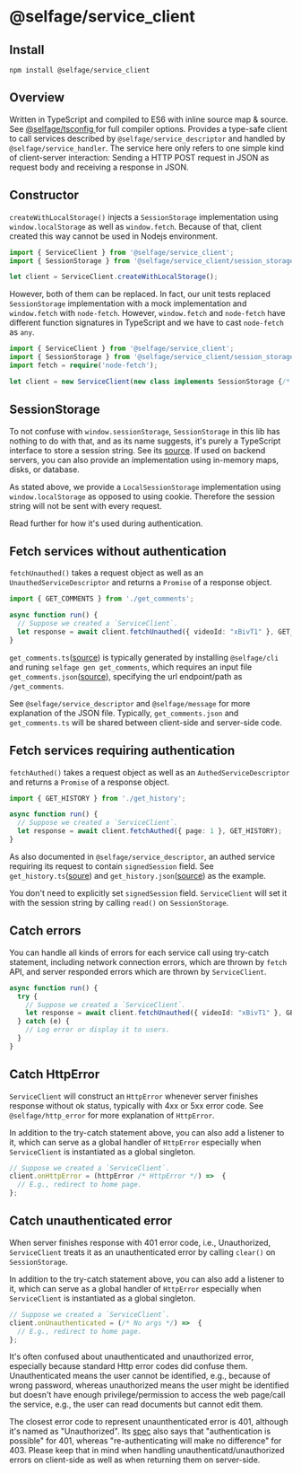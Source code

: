 # @selfage/service_client

## Install

`npm install @selfage/service_client`

## Overview

Written in TypeScript and compiled to ES6 with inline source map & source. See [@selfage/tsconfig ](https://www.npmjs.com/package/@selfage/tsconfig) for full compiler options. Provides a type-safe client to call services described by `@selfage/service_descriptor` and handled by `@selfage/service_handler`. The service here only refers to one simple kind of client-server interaction: Sending a HTTP POST request in JSON as request body and receiving a response in JSON.

## Constructor

`createWithLocalStorage()` injects a `SessionStorage` implementation using `window.localStorage` as well as `window.fetch`. Because of that, client created this way cannot be used in Nodejs environment.

```TypeScript
import { ServiceClient } from '@selfage/service_client';
import { SessionStorage } from '@selfage/service_client/session_storage';

let client = ServiceClient.createWithLocalStorage();
```

However, both of them can be replaced. In fact, our unit tests replaced `SessionStorage` implementation with a mock implementation and `window.fetch` with `node-fetch`. However, `window.fetch` and `node-fetch` have different function signatures in TypeScript and we have to cast `node-fetch` as `any`. 

```TypeScript
import { ServiceClient } from '@selfage/service_client';
import { SessionStorage } from '@selfage/service_client/session_storage';
import fetch = require('node-fetch');

let client = new ServiceClient(new class implements SessionStorage {/* ... */}, fetch as any);
```

## SessionStorage

To not confuse with `window.sessionStorage`, `SessionStorage` in this lib has nothing to do with that, and as its name suggests, it's purely a TypeScript interface to store a session string. See its [source](https://github.com/selfage/service_client/blob/9ffb717f194f98212d60d3034bd12bd0bafeddf8/session_storage.ts). If used on backend servers, you can also provide an implementation using in-memory maps, disks, or database.

As stated above, we provide a `LocalSessionStorage` implementation using `window.localStorage` as opposed to using cookie. Therefore the session string will not be sent with every request.

Read further for how it's used during authentication.

## Fetch services without authentication

`fetchUnauthed()` takes a request object as well as an `UnauthedServiceDescriptor` and returns a `Promise` of a response object. 

```TypeScript
import { GET_COMMENTS } from './get_comments';

async function run() {
  // Suppose we created a `ServiceClient`.
  let response = await client.fetchUnauthed({ videoId: "xBivT1" }, GET_COMMENTS);
}
```

`get_comments.ts`([source](https://github.com/selfage/service_client/blob/9ffb717f194f98212d60d3034bd12bd0bafeddf8/test_data/get_comments.ts)) is typically generated by installing `@selfage/cli` and runing `selfage gen get_comments`, which requires an input file `get_comments.json`([source](https://github.com/selfage/service_client/blob/9ffb717f194f98212d60d3034bd12bd0bafeddf8/test_data/get_comments.json)), specifying the url endpoint/path as `/get_comments`.

See `@selfage/service_descriptor` and `@selfage/message` for more explanation of the JSON file. Typically, `get_comments.json` and `get_comments.ts` will be shared between client-side and server-side code.

## Fetch services requiring authentication

`fetchAuthed()` takes a request object as well as an `AuthedServiceDescriptor` and returns a `Promise` of a response object.

```TypeScript
import { GET_HISTORY } from './get_history';

async function run() {
  // Suppose we created a `ServiceClient`.
  let response = await client.fetchAuthed({ page: 1 }, GET_HISTORY);
}
```

As also documented in `@selfage/service_descriptor`, an authed service requiring its request to contain `signedSession` field. See `get_history.ts`([soure](https://github.com/selfage/service_client/blob/9ffb717f194f98212d60d3034bd12bd0bafeddf8/test_data/get_history.ts)) and `get_history.json`([source](https://github.com/selfage/service_client/blob/9ffb717f194f98212d60d3034bd12bd0bafeddf8/test_data/get_history.ts)) as the example.

You don't need to explicitly set `signedSession` field. `ServiceClient` will set it with the session string by calling `read()` on `SessionStorage`.

## Catch errors

You can handle all kinds of errors for each service call using try-catch statement, including network connection errors, which are thrown by `fetch` API, and server responded errors which are thrown by `ServiceClient`.

```TypeScript
async function run() {
  try {
    // Suppose we created a `ServiceClient`.
    let response = await client.fetchUnauthed({ videoId: "xBivT1" }, GET_COMMENTS);
  } catch (e) {
    // Log error or display it to users.
  }
}
```

## Catch HttpError

`ServiceClient` will construct an `HttpError` whenever server finishes response without ok status, typically with 4xx or 5xx error code. See `@selfage/http_error` for more explanation of `HttpError`.

In addition to the try-catch statement above, you can also add a listener to it, which can serve as a global handler of `HttpError` especially when `ServiceClient` is instantiated as a global singleton.

```TypeScript
// Suppose we created a `ServiceClient`.
client.onHttpError = (httpError /* HttpError */) =>  {
  // E.g., redirect to home page.
};
```

## Catch unauthenticated error

When server finishes response with 401 error code, i.e., Unauthorized, `ServiceClient` treats it as an unauthenticated error by calling `clear()` on `SessionStorage`.

In addition to the try-catch statement above, you can also add a listener to it, which can serve as a global handler of `HttpError` especially when `ServiceClient` is instantiated as a global singleton.

```TypeScript
// Suppose we created a `ServiceClient`.
client.onUnauthenticated = (/* No args */) =>  {
  // E.g., redirect to home page.
};
```

It's often confused about unauthenticated and unauthorized error, especially because standard Http error codes did confuse them. Unauthenticated means the user cannot be identified, e.g., because of wrong password, whereas unauthorized means the user might be identified but doesn't have enough privilege/permission to access the web page/call the service, e.g., the user can read documents but cannot edit them.

The closest error code to represent unaunthenticated error is 401, although it's named as "Unauthorized". Its [spec](https://developer.mozilla.org/en-US/docs/Web/HTTP/Status/401) also says that "authentication is possible" for 401, whereas "re-authenticating will make no difference" for 403. Please keep that in mind when handling unauthenticatd/unauthorized errors on client-side as well as when returning them on server-side. 

